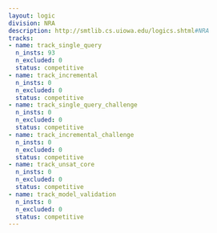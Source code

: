```yaml
---
layout: logic
division: NRA
description: http://smtlib.cs.uiowa.edu/logics.shtml#NRA
tracks:
- name: track_single_query
  n_insts: 93
  n_excluded: 0
  status: competitive
- name: track_incremental
  n_insts: 0
  n_excluded: 0
  status: competitive
- name: track_single_query_challenge
  n_insts: 0
  n_excluded: 0
  status: competitive
- name: track_incremental_challenge
  n_insts: 0
  n_excluded: 0
  status: competitive
- name: track_unsat_core
  n_insts: 0
  n_excluded: 0
  status: competitive
- name: track_model_validation
  n_insts: 0
  n_excluded: 0
  status: competitive
---
```


